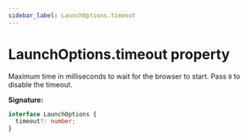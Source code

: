 ```yaml
---
sidebar_label: LaunchOptions.timeout
---
```


# LaunchOptions.timeout property

Maximum time in milliseconds to wait for the browser to start. Pass `0` to disable the timeout.

**Signature:**

```typescript
interface LaunchOptions {
  timeout?: number;
}
```

